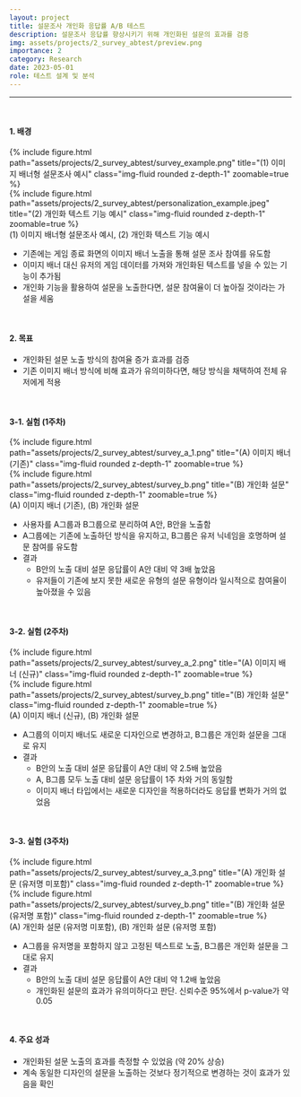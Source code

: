 ```yaml
---
layout: project
title: 설문조사 개인화 응답률 A/B 테스트
description: 설문조사 응답률 향상시키기 위해 개인화된 설문의 효과를 검증
img: assets/projects/2_survey_abtest/preview.png
importance: 2
category: Research
date: 2023-05-01
role: 테스트 설계 및 분석
---
```




---
<br>

#### 1. 배경

<div class="row">
    <div class="col-sm mt-3 mt-md-0">
        {% include figure.html path="assets/projects/2_survey_abtest/survey_example.png" title="(1) 이미지 배너형 설문조사 예시" class="img-fluid rounded z-depth-1" zoomable=true %}
    </div>
    <div class="col-sm mt-3 mt-md-0">
        {% include figure.html path="assets/projects/2_survey_abtest/personalization_example.jpeg" title="(2) 개인화 텍스트 기능 예시" class="img-fluid rounded z-depth-1" zoomable=true %}
    </div>
</div>
<div class="caption">
    (1) 이미지 배너형 설문조사 예시, (2) 개인화 텍스트 기능 예시
</div>

- 기존에는 게임 종료 화면의 이미지 배너 노출을 통해 설문 조사 참여를 유도함
- 이미지 배너 대신 유저의 게임 데이터를 가져와 개인화된 텍스트를 넣을 수 있는 기능이 추가됨
- 개인화 기능을 활용하여 설문을 노출한다면, 설문 참여율이 더 높아질 것이라는 가설을 세움


<br>

#### 2. 목표

- 개인화된 설문 노출 방식의 참여율 증가 효과를 검증
- 기존 이미지 배너 방식에 비해 효과가 유의미하다면, 해당 방식을 채택하여 전체 유저에게 적용

<br>

#### 3-1. 실험 (1주차)

<div class="row">
    <div class="col-sm mt-3 mt-md-0">
        {% include figure.html path="assets/projects/2_survey_abtest/survey_a_1.png" title="(A) 이미지 배너 (기존)" class="img-fluid rounded z-depth-1" zoomable=true %}
    </div>
    <div class="col-sm mt-3 mt-md-0">
        {% include figure.html path="assets/projects/2_survey_abtest/survey_b.png" title="(B) 개인화 설문" class="img-fluid rounded z-depth-1" zoomable=true %}
    </div>
</div>
<div class="caption">
    (A) 이미지 배너 (기존), (B) 개인화 설문
</div>


- 사용자를 A그룹과 B그룹으로 분리하여 A안, B안을 노출함
- A그룹에는 기존에 노출하던 방식을 유지하고, B그룹은 유저 닉네임을 호명하며 설문 참여를 유도함
- 결과
  - B안의 노출 대비 설문 응답률이 A안 대비 약 3배 높았음
  - 유저들이 기존에 보지 못한 새로운 유형의 설문 유형이라 일시적으로 참여율이 높아졌을 수 있음

<br>

#### 3-2. 실험 (2주차)

<div class="row">
    <div class="col-sm mt-3 mt-md-0">
        {% include figure.html path="assets/projects/2_survey_abtest/survey_a_2.png" title="(A) 이미지 배너 (신규)" class="img-fluid rounded z-depth-1" zoomable=true %}
    </div>
    <div class="col-sm mt-3 mt-md-0">
        {% include figure.html path="assets/projects/2_survey_abtest/survey_b.png" title="(B) 개인화 설문" class="img-fluid rounded z-depth-1" zoomable=true %}
    </div>
</div>
<div class="caption">
    (A) 이미지 배너 (신규), (B) 개인화 설문
</div>

- A그룹의 이미지 배너도 새로운 디자인으로 변경하고, B그룹은 개인화 설문을 그대로 유지
- 결과
  - B안의 노출 대비 설문 응답률이 A안 대비 약 2.5배 높았음
  - A, B그룹 모두 노출 대비 설문 응답률이 1주 차와 거의 동일함
  - 이미지 배너 타입에서는 새로운 디자인을 적용하더라도 응답률 변화가 거의 없었음

<br>

#### 3-3. 실험 (3주차)

<div class="row">
    <div class="col-sm mt-3 mt-md-0">
        {% include figure.html path="assets/projects/2_survey_abtest/survey_a_3.png" title="(A) 개인화 설문 (유저명 미포함)" class="img-fluid rounded z-depth-1" zoomable=true %}
    </div>
    <div class="col-sm mt-3 mt-md-0">
        {% include figure.html path="assets/projects/2_survey_abtest/survey_b.png" title="(B) 개인화 설문 (유저명 포함)" class="img-fluid rounded z-depth-1" zoomable=true %}
    </div>
</div>
<div class="caption">
    (A) 개인화 설문 (유저명 미포함), (B) 개인화 설문 (유저명 포함)
</div>

- A그룹을 유저명을 포함하지 않고 고정된 텍스트로 노출, B그룹은 개인화 설문을 그대로 유지
- 결과
  - B안의 노출 대비 설문 응답률이 A안 대비 약 1.2배 높았음
  - 개인화된 설문의 효과가 유의미하다고 판단. 신뢰수준 95%에서 p-value가 약 0.05

<br>


#### 4. 주요 성과

- 개인화된 설문 노출의 효과를 측정할 수 있었음 (약 20% 상승)
- 계속 동일한 디자인의 설문을 노출하는 것보다 정기적으로 변경하는 것이 효과가 있음을 확인


